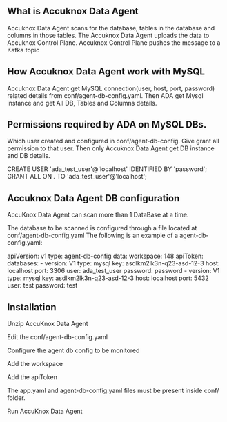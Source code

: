 
## What is Accuknox Data Agent
Accuknox Data Agent scans for the database, tables in the database and columns in those tables.
The Accuknox Data Agent uploads the data to Accuknox Control Plane. Accuknox Control Plane pushes the message to a Kafka topic

## How Accuknox Data Agent work with MySQL
Accuknox Data Agent get MySQL connection(user, host, port, password) related details from conf/agent-db-config.yaml. Then ADA get Mysql instance and get All DB, Tables and Columns details.

## Permissions required by ADA on MySQL DBs.
Which user created and configured in conf/agent-db-config. Give grant all permission to that user. Then only Accuknox Data Agent get DB instance and DB details. 

CREATE USER 'ada_test_user'@'localhost' IDENTIFIED BY 'password';
GRANT ALL ON *.* TO 'ada_test_user'@'localhost';

## Accuknox Data Agent DB configuration
AccuKnox Data Agent can scan more than 1 DataBase at a time. 

The database to be scanned is configured through a file located at conf/agent-db-config.yaml The following is an example of a agent-db-config.yaml:

apiVersion: v1
type: agent-db-config
data: 
  workspace: 148
  apiToken: 
  databases:
    - version: V1
      type: mysql
      key: asdlkm2lk3n-q23-asd-12-3
      host: localhost
      port: 3306
      user: ada_test_user
      password: password
    - version: V1
      type: mysql
      key: asdlkm2lk3n-q23-asd-12-3
      host: localhost
      port: 5432
      user: test
      password: test

## Installation
Unzip AccuKnox Data Agent

Edit the conf/agent-db-config.yaml

Configure the agent db config to be monitored

Add the workspace

Add the apiToken

The app.yaml and agent-db-config.yaml files must be present inside conf/ folder.

Run AccuKnox Data Agent